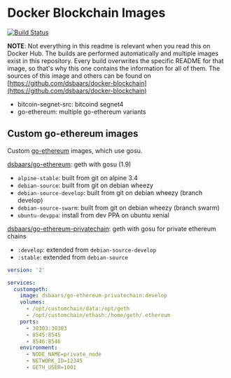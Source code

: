 Docker Blockchain Images
========================

[![Build Status](https://travis-ci.org/dsbaars/docker-blockchain.svg?branch=master)](https://travis-ci.org/dsbaars/docker-blockchain)

__NOTE__: Not everything in this readme is relevant when you read this on Docker Hub.
The builds are performed automatically and multiple images exist in this repository.
Every build overwrites the specific README for that image, so that's why this one contains the information for all of them.
The sources of this image and others can be found on [https://github.com/dsbaars/docker-blockchain](https://github.com/dsbaars/docker-blockchain)

- bitcoin-segnet-src: bitcoind segnet4
- go-ethereum: multiple go-ethereum variants

Custom go-ethereum images
-------------------------

Custom [go-ethereum](https://github.com/ethereum/go-ethereum/) images, which use gosu.

[dsbaars/go-ethereum](https://hub.docker.com/r/dsbaars/go-ethereum): geth with gosu (1.9)
  - `alpine-stable`: built from git on alpine 3.4
  - `debian-source`: built from git on debian wheezy
  - `debian-source-develop`: built from git on debian wheezy (branch develop)
  - `debian-source-swarm`: built from git on debian wheezy (branch swarm)
  - `ubuntu-devppa`: install from dev PPA on ubuntu xenial


[dsbaars/go-ethereum-privatechain](https://hub.docker.com/r/dsbaars/go-ethereum-privatechain/): geth with gosu for private ethereum chains
  - `:develop`: extended from `debian-source-develop`
  - `:stable`: extended from `debian-source`

```yaml
version: '2'

services:
  customgeth:
    image: dsbaars/go-ethereum-privatechain:develop
    volumes:
      - /opt/customchain/data:/opt/geth
      - /opt/customchain/ethash:/home/geth/.ethereum
    ports:
      - 30303:30303
      - 8545:8545
      - 8546:8546
    environment:
      - NODE_NAME=private_node
      - NETWORK_ID=12345
      - GETH_USER=1001
```
